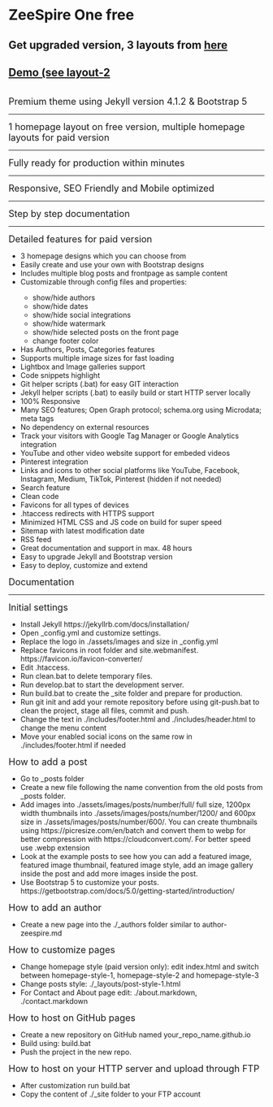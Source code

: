 <h1> ZeeSpire One free</h1>
<h2> Get upgraded version, 3 layouts from <a href="https://shop.zeespire.com">here</a></h2>
<h2>  <a href="https://shop.zeespire.com">Demo (see layout-2</a> </h2>
<br>
<font size="4">Premium theme using Jekyll version 4.1.2 & Bootstrap 5</font>
<hr>
<font size="4">1 homepage layout on free version, multiple homepage layouts for paid version</font>
<hr>
<font size="4">Fully ready for production within minutes</font> 
<hr>
<font size="4">Responsive, SEO Friendly and Mobile optimized</font>
<hr>
<font size="4">Step by step documentation</font>
<hr>
<font size="4">Detailed features for paid version</font>
<ul>
    <li>3 homepage designs which you can choose from</li>
    <li>Easily create and use your own with Bootstrap designs </li>
    <li>Includes multiple blog posts and frontpage as sample content </li>
    <li>Customizable through config files and properties:</li>
    <ul>
        <li> show/hide authors</li>
        <li> show/hide dates</li>
        <li> show/hide social integrations</li>
        <li> show/hide watermark</li>
        <li> show/hide selected posts on the front page</li>
        <li> change footer color </li>
    </ul>
    <li>Has Authors, Posts, Categories features </li>
    <li>Supports multiple image sizes for fast loading </li>
    <li>Lightbox and Image galleries support </li>
    <li>Code snippets highlight </li>
    <li>Git helper scripts (.bat) for easy GIT interaction </li>
    <li>Jekyll helper scripts (.bat) to easily build or start HTTP server locally </li>
    <li>100% Responsive </li>
    <li>Many SEO features; Open Graph protocol; schema.org using Microdata; meta tags </li>
    <li>No dependency on external resources </li>
    <li>Track your visitors with Google Tag Manager or Google Analytics integration </li>
    <li>YouTube and other video website support for embeded videos</li>
    <li>Pinterest integration </li>
    <li>Links and icons to other social platforms like YouTube, Facebook, Instagram, Medium, TikTok, Pinterest (hidden if not needed) </li>
    <li>Search feature </li>
    <li>Clean code </li>
    <li>Favicons for all types of devices</li>
    <li>.htaccess redirects with HTTPS support </li>
    <li>Minimized HTML CSS and JS code on build for super speed </li>
    <li>Sitemap with latest modification date </li>
    <li>RSS feed </li>
    <li>Great documentation and support in max. 48 hours </li>
    <li>Easy to upgrade Jekyll and Bootstrap version</li>
    <li>Easy to deploy, customize and extend </li>
</ul>


<font size="4"> Documentation</font>
<hr>
<font size="4"> Initial settings </font>
 <ul>
    <li>Install Jekyll https://jekyllrb.com/docs/installation/</li> 
    <li>Open _config.yml and customize settings. </li>
    <li>Replace the logo in ./assets/images and size in _config.yml </li>
    <li>Replace favicons in root folder and site.webmanifest. https://favicon.io/favicon-converter/ </li>
    <li>Edit .htaccess. </li>
    <li>Run clean.bat to delete temporary files. </li>
    <li>Run develop.bat to start the development server. </li>
    <li>Run build.bat to create the _site folder and prepare for production. </li>
    <li>Run git init and add your remote repository before using git-push.bat to clean the project, stage all files, commit and push. </li>
    <li>Change the text in ./includes/footer.html and ./includes/header.html to change the menu content</li>
    <li>Move your enabled social icons on the same row in ./includes/footer.html if needed </li>
 </ul>

<font size="4"> How to add a post </font>
 <ul>
    <li>Go to _posts folder </li>
    <li>Create a new file following the name convention from the old posts from _posts folder. </li>
    <li>Add images into ./assets/images/posts/number/full/ full size, 1200px width thumbnails into ./assets/images/posts/number/1200/ and 600px size in ./assets/images/posts/number/600/. You can create thumbnails using https://picresize.com/en/batch and convert them to webp for better compression with https://cloudconvert.com/. For better speed use .webp extension </li>
    <li>Look at the example posts to see how you can add a featured image, featured image thumbnail, featured image style, add an image gallery inside the post and add more images inside the post. </li>
    <li>Use Bootstrap 5 to customize your posts. https://getbootstrap.com/docs/5.0/getting-started/introduction/ </li>
 </ul>

<font size="4"> How to add an author </font>
 <ul>
    <li>Create a new page into the ./_authors folder similar to author-zeespire.md</li>
 </ul>

<font size="4"> How to customize pages </font>
 <ul>
    <li>Change homepage style (paid version only): edit index.html and switch between homepage-style-1, homepage-style-2 and homepage-style-3</li>
    <li>Change posts style: ./_layouts/post-style-1.html </li>
    <li>For Contact and About page edit: ./about.markdown, ./contact.markdown </li>
 </ul>

<font size="4"> How to host on GitHub pages </font>
<ul>
    <li>Create a new repository on GitHub named your_repo_name.github.io </li>
    <li>Build using: build.bat </li>
    <li>Push the project in the new repo. </li>
</ul>

<font size="4"> How to host on your HTTP server and upload through FTP </font>
<ul>
    <li>After customization run build.bat</li>
    <li>Copy the content of ./_site folder to your FTP account</li>
</ul>
 